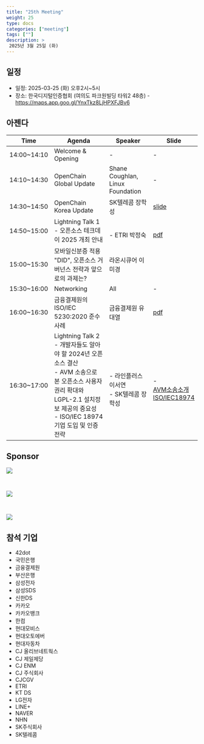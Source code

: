 ```yaml
---
title: "25th Meeting"
weight: 25
type: docs
categories: ["meeting"]
tags: [""]
description: >
 2025년 3월 25일 (화)
---
```


## 일정

* 일정: 2025-03-25 (화) 오후2시~5시
* 장소: 한국디지털인증협회 (여의도 파크원빌딩 타워2 48층) - https://maps.app.goo.gl/YnxTkz8LjHPXFJBv6


## 아젠다

| Time | Agenda           | Speaker | Slide |
|----|-----------------|------|------|
| 14:00~14:10 | Welcome & Opening | - | - |
| 14:10~14:30 | OpenChain Global Update  | 	Shane Coughlan, Linux Foundation | - |
| 14:30~14:50 | OpenChain Korea Update | SK텔레콤 장학성 | [slide](https://gamma.app/docs/25-1-Update-9mahbv9p49opuvi) |
| 14:50~15:00 | Lightning Talk 1 <br> - 오픈소스 테크데이 2025 개최 안내 | <br> - ETRI 박정숙| <br> [pdf](../../slides/테크데이행사소개-20250325-R1.pdf) |
| 15:00~15:30 | 모바일신분증 적용 "DID", 오픈소스 거버넌스 전략과 앞으로의 과제는? | 라온시큐어 이미경 |
| 15:30~16:00 | Networking | All | - |
| 16:00~16:30 | 금융결제원의 ISO/IEC 5230:2020 준수 사례 | 금융결제원 유대열 | [pdf](../../slides/20250325_KFTC_OpenChain-KWG_25th_ko.pdf) |
| 16:30~17:00 | Lightning Talk 2 <br> - 개발자들도 알아야 할 2024년 오픈소스 결산 <br> - AVM 소송으로 본 오픈소스 사용자 권리 확대와 LGPL-2.1 설치정보 제공의 중요성<br> - ISO/IEC 18974 기업 도입 및 인증 전략 | <br> - 라인플러스 이서연 <br> - SK텔레콤 장학성<br> | <br> - <br> [AVM소송소개](https://gamma.app/docs/AVM-LGPL-21--wql4pmu3qwbd4up) <br> [ISO/IEC18974](https://gamma.app/docs/ISOIEC-18974--tpfdaoz4bxhxhm2)|

## Sponsor

![](../../images/content/about/logo/raon.png)

<br>

![](../../images/content/about/logo/did.png)

<br>

![](../../images/content/about/logo/line.png)

## 참석 기업
- 42dot
- 국민은행
- 금융결제원
- 부산은행
- 삼성전자
- 삼성SDS
- 신한DS
- 카카오
- 카카오뱅크
- 한컴
- 현대모비스
- 현대오토에버
- 현대자동차
- CJ 올리브네트웍스
- CJ 제일제당
- CJ ENM
- CJ 주식회사
- CJCGV
- ETRI
- KT DS
- LG전자
- LINE+
- NAVER
- NHN
- SK주식회사
- SK텔레콤
